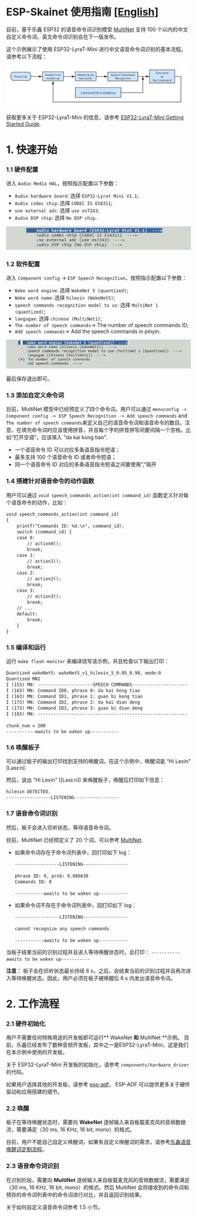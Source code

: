 # ESP-Skainet 使用指南 [[English]](./README.md)

目前，基于乐鑫 ESP32 的语音命令词识别模型 [MultiNet](https://github.com/espressif/esp-sr/tree/master/speech_command_recognition/README_cn.md) 支持 100 个以内的中文自定义命令词，英文命令词识别会在下一版发布。

这个示例展示了使用 ESP32-LyraT-Mini 进行中文语音命令词识别的基本流程。请参考以下流程：

![speech-commands-recognition-system](../../img/speechs_commands_workflow.png)  

获取更多关于 ESP32-LyraT-Mini 的信息，请参考 [ESP32-LyraT-Mini Getting Started Guide](https://docs.espressif.com/projects/esp-adf/en/latest/get-started/get-started-esp32-lyrat-mini.html).

# 1. 快速开始

### 1.1 硬件配置

  进入 `Audio Media HAL`，按照指示配置以下参数：
  - `Audio hardware board`: 选择 `ESP32-Lyrat Mini V1.1`;  
  - `Audio codec chip`: 选择 `CODEC IS ES8311`;  
  - `use external adc`: 选择 `use es7243`;
  - `Audio DSP chip`: 选择 `No DSP chip`.

  ![speech-commands-recognition-system](../../img/specch_commands_config1.png)  

### 1.2 软件配置

  进入 `Component config` -> `ESP Speech Recognition`，按照指示配置以下参数： 
  - `Wake word engine`: 选择 `WakeNet 5 (quantized)`;
  - `Wake word name`: 选择 `hilexin (WakeNet5)`;
  - `speech commands recognition model to us`: 选择 `MultiNet 1 (quantized)`;
  - `langugae`: 选择 `chinese (MultiNet1)`;
  - `The number of speech commands`-> The number of speech commands ID;
  - `Add speech commands`-> Add the speech commands in pinyin.

  ![speech-commands-recognition-system](../../img/specch_commands_config2.png)  

 最后保存退出即可。

### 1.3 添加自定义命令词

目前，MultiNet 模型中已经预定义了四个命令词。用户可以通过 `menuconfig -> Component config -> ESP Speech Recognition -> Add speech commands` and `The number of speech commands`来定义自己的语音命令词和语音命令的数目。注意，在填充命令词时应该使用拼音，并且每个字的拼音拼写间要间隔一个空格。比如“打开空调”，应该填入 "da kai kong tiao".

- 一个语音命令 ID 可以对应多条语音指令短语；
- 最多支持 100 个语音命令 ID 或者命令短语；
- 同一个语音命令 ID 对应的多条语音指令短语之间要使用“,”隔开

### 1.4 搭建针对语音命令的动作函数

用户可以通过 `void speech_commands_action(int command_id)` 函数定义针对每个语音命令的动作，比如：

```
void speech_commands_action(int command_id)
{
    printf("Commands ID: %d.\n", command_id);
    switch (command_id) {
    case 0:
        // action0();
        break;
    case 1:
        // action1();
        break;
    case 2:
        // action2();
        break;
    case 3:
        // action3();
        break;
    // ...
    default:
        break;
    }
}
```

### 1.5 编译和运行

运行 `make flash monitor` 来编译烧写该示例，并且检查以下输出打印：

```
Quantized wakeNet5: wakeNet5_v1_hilexin_5_0.95_0.90, mode:0
Quantized MN1
I (153) MN: ---------------------SPEECH COMMANDS---------------------
I (163) MN: Command ID0, phrase 0: da kai kong tiao
I (163) MN: Command ID1, phrase 1: guan bi kong tiao
I (173) MN: Command ID2, phrase 2: da kai dian deng
I (173) MN: Command ID3, phrase 3: guan bi dian deng
I (183) MN: ---------------------------------------------------------

chunk_num = 200
-----------awaits to be waken up-----------
```

### 1.6 唤醒板子

可以通过板子的输出打印找到支持的唤醒词。在这个示例中，唤醒词是 “Hi Lexin" [Ləsɪ:n]. 

然后，说出 “Hi Lexin" ([Ləsɪ:n]) 来唤醒板子，唤醒后打印如下信息：

```
hilexin DETECTED.
-----------------LISTENING-----------------
```

### 1.7 语音命令词识别

然后，板子会进入侦听状态，等待语音命令词。

目前，MultiNet 已经预定义了 20 个词，可以参考 [MultiNet](https://github.com/espressif/esp-sr/tree/master/speech_command_recognition/README.md).

* 如果命令词存在于命令词列表中，回打印如下 log：

	```
	-----------------LISTENING-----------------
    
    phrase ID: 0, prob: 0.866630
    Commands ID: 0
    
    -----------awaits to be waken up-----------

	```

* 如果命令词不存在于命令词列表中，回打印如下 log：

	```
	-----------------LISTENING-----------------
    
	cannot recognize any speech commands
    
	-----------awaits to be waken up-----------

	```

当板子结束当前的识别过程并且进入等待唤醒状态时，会打印： `-----------awaits to be waken up-----------` 

**注意：**
板子会在侦听状态最长持续 6 s，之后，会结束当前的识别过程并且再次进入等待唤醒状态。因此，用户必须在板子被唤醒后 6 s 内发出语音命令词。

# 2. 工作流程

### 2.1 硬件初始化

用户不需要任何特殊用途的开发板即可运行** WakeNet **和** MultiNet **示例。 目前，乐鑫已经发布了数种音频开发板，其中之一是ESP32-LyraT-Mini，这是我们在本示例中使用的开发板。

关于 ESP32-LyraT-Mini 开发板的初始化，请参考 `components/hardware_driver` 的代码。

如果用户选择其他的开发板，请参考 [esp-adf](https://github.com/espressif/esp-adf)， ESP-ADF 可以提供更多关于硬件驱动和应用搭建的细节。

### 2.2 唤醒

板子在等待唤醒状态时，需要向 **WakeNet** 逐帧输入来自板载麦克风的音频数据流，需要满足（30 ms, 16 KHz, 16 bit, mono）的格式。

目前，用户不能自己自定义唤醒词，如果有自定义唤醒词的需求，请参考[乐鑫语音唤醒词定制流程](wake_word_engine/乐鑫语音唤醒词定制流程.md)。

### 2.3 语音命令词识别

在识别阶段，需要向 **MultiNet** 逐帧输入来自板载麦克风的音频数据流，需要满足（30 ms, 16 KHz, 16 bit, mono）的格式。然后 MultiNet 会将接收到的命令词和预存的命令词列表中的命令词进行对比，并且返回识别结果。

关于如何自定义语音命令词参考 1.5 小节。